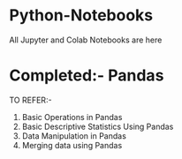 # Python-Notebooks
All Jupyter and Colab Notebooks are here
# Completed:- Pandas

TO REFER:-
1. Basic Operations in Pandas
2. Basic Descriptive Statistics Using Pandas
3. Data Manipulation in Pandas
4. Merging data using Pandas

